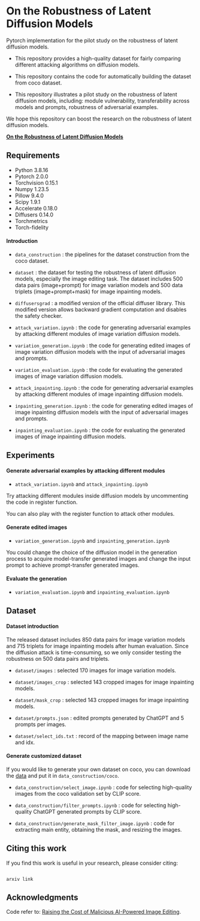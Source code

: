 # On the Robustness of Latent Diffusion Models
Pytorch implementation for the pilot study on the robustness of latent diffusion models.

- This repository provides a high-quality dataset for fairly comparing different attacking algorithms on diffusion models.

- This repository contains the code for automatically building the dataset from coco dataset.

- This repository illustrates a pilot study on the robustness of latent diffusion models, including: module vulnerability, transferability across models and prompts, robustness of adversarial examples.

We hope this repository can boost the research on the robustness of latent diffusion models.

**[On the Robustness of Latent Diffusion Models](https://arxiv.org/pdf/2306.08257.pdf)**

## Requirements

- Python 3.8.16
- Pytorch 2.0.0
- Torchvision 0.15.1
- Numpy 1.23.5
- Pillow 9.4.0
- Scipy 1.9.1
- Accelerate 0.18.0
- Diffusers 0.14.0
- Torchmetrics
- Torch-fidelity


#### Introduction


- `data_construction` : the pipelines for the dataset construction from the coco dataset.

- `dataset` : the dataset for testing the robustness of latent diffusion models, especially the image editing task. The dataset includes 500 data pairs (image+prompt) for image variation models and 500 data triplets (image+prompt+mask) for image inpainting models.

- `diffusersgrad` : a modified version of the official diffuser library. This modified version allows backward gradient computation and disables the safety checker.

- `attack_variation.ipynb` : the code for generating adversarial examples by attacking different modules of image variation diffusion models.

- `variation_generation.ipynb` : the code for generating edited images of image variation diffusion models with the input of adversarial images and prompts.

- `variation_evaluation.ipynb` : the code for evaluating the generated images of image variation diffusion models.

- `attack_inpainting.ipynb` : the code for generating adversarial examples by attacking different modules of image inpainting diffusion models.

- `inpainting_generation.ipynb` : the code for generating edited images of image inpainting diffusion models with the input of adversarial images and prompts.

- `inpainting_evaluation.ipynb` : the code for evaluating the generated images of image inpainting diffusion models.


## Experiments


#### Generate adversarial examples by attacking different modules

- `attack_variation.ipynb` and `attack_inpainting.ipynb`

Try attacking different modules inside diffusion models by uncommenting the code in register function. 

You can also play with the register function to attack other modules.


#### Generate edited images

- `variation_generation.ipynb` and `inpainting_generation.ipynb`

You could change the choice of the diffusion model in the generation process to acquire model-transfer generated images and change the input prompt to achieve prompt-transfer generated images.


#### Evaluate the generation

- `variation_evaluation.ipynb` and `inpainting_evaluation.ipynb`


## Dataset

#### Dataset introduction

The released dataset includes 850 data pairs for image variation models and 715 triplets for image inpainting models after human evaluation. Since the diffusion attack is time-consuming, so we only consider testing the robustness on 500 data pairs and triplets.

- `dataset/images` : selected 170 images for image variation models.

- `dataset/images_crop` : selected 143 cropped images for image inpainting models.

- `dataset/mask_crop` : selected 143 cropped images for image inpainting models.

- `dataset/prompts.json` : edited prompts generated by ChatGPT and 5 prompts per images.

- `dataset/select_ids.txt` : record of the mapping between image name and idx. 


#### Generate customized dataset

If you would like to generate your own dataset on coco, you can download the [data](http://images.cocodataset.org/zips/val2017.zip) and put it in `data_construction/coco`.

- `data_construction/select_image.ipynb` : code for selecting high-quality images from the coco validation set by CLIP score.

- `data_construction/filter_prompts.ipynb` : code for selecting high-quality ChatGPT generated prompts by CLIP score.

- `data_construction/generate_mask_filter_image.ipynb` : code for extracting main entity, obtaining the mask, and resizing the images.



## Citing this work

If you find this work is useful in your research, please consider citing:

```

arxiv link

```

## Acknowledgments

Code refer to: [Raising the Cost of Malicious AI-Powered Image Editing](https://github.com/MadryLab/photoguard).
